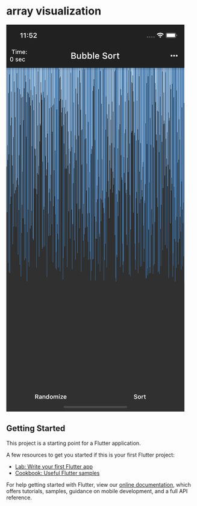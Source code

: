 # array visualization
<img src="https://github.com/garv-cmd/ArraySorting_Visualization_Flutter/blob/master/Simulator%20Screen%20Shot%20-%20iPhone%2011%20-%202020-06-28%20at%2011.52.43.png?raw=true" heigh=400t>


## Getting Started

This project is a starting point for a Flutter application.

A few resources to get you started if this is your first Flutter project:

- [Lab: Write your first Flutter app](https://flutter.dev/docs/get-started/codelab)
- [Cookbook: Useful Flutter samples](https://flutter.dev/docs/cookbook)

For help getting started with Flutter, view our
[online documentation](https://flutter.dev/docs), which offers tutorials,
samples, guidance on mobile development, and a full API reference.
